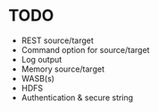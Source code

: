 ﻿# TODO
 - REST source/target
 - Command option for source/target
 - Log output
 - Memory source/target
 - WASB(s)
 - HDFS
 - Authentication & secure string